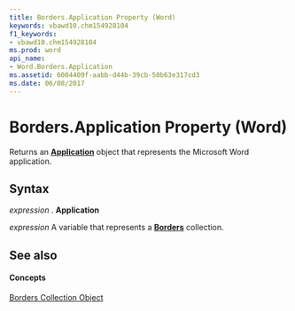 ```yaml
---
title: Borders.Application Property (Word)
keywords: vbawd10.chm154928104
f1_keywords:
- vbawd10.chm154928104
ms.prod: word
api_name:
- Word.Borders.Application
ms.assetid: 6004409f-aabb-d44b-39cb-50b63e317cd3
ms.date: 06/08/2017
---
```



# Borders.Application Property (Word)

Returns an **[Application](application-object-word.md)** object that represents the Microsoft Word application.


## Syntax

 _expression_ . **Application**

 _expression_ A variable that represents a **[Borders](borders-object-word.md)** collection.


## See also


#### Concepts


[Borders Collection Object](borders-object-word.md)

